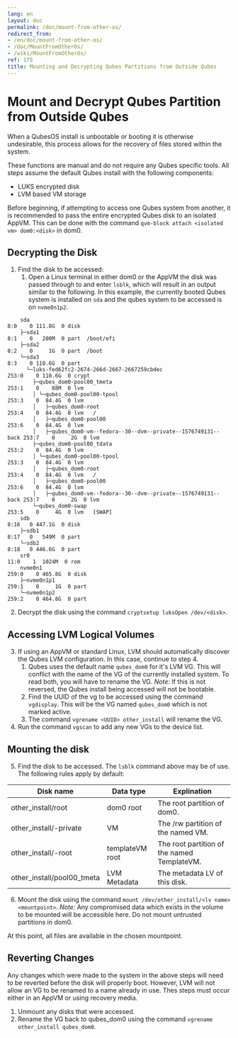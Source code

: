 ```yaml
---
lang: en
layout: doc
permalink: /doc/mount-from-other-os/
redirect_from:
- /en/doc/mount-from-other-os/
- /doc/MountFromOtherOs/
- /wiki/MountFromOtherOs/
ref: 175
title: Mounting and Decrypting Qubes Partitions from Outside Qubes
---
```


Mount and Decrypt Qubes Partition from Outside Qubes
====================================================

When a QubesOS install is unbootable or booting it is otherwise undesirable, this process allows for the recovery of files stored within the system.

These functions are manual and do not require any Qubes specific tools. All steps assume the default Qubes install with the following components:
- LUKS encrypted disk
- LVM based VM storage

Before beginning, if attempting to access one Qubes system from another, it is recommended to pass the entire encrypted Qubes disk to an isolated AppVM.
This can be done with the command `qvm-block attach <isolated vm> dom0:<disk>` in dom0.

Decrypting the Disk
-----------------

1. Find the disk to be accessed:
	1. Open a Linux terminal in either dom0 or the AppVM the disk was passed through to and enter `lsblk`, which will result in an output similar to the following.
	   In this example, the currently booted Qubes system is installed on `sda` and the qubes system to be accessed is on `nvme0n1p2`.
```
	sda                                                                   8:0    0 111.8G  0 disk
	├─sda1                                                                8:1    0   200M  0 part  /boot/efi
	├─sda2                                                                8:2    0     1G  0 part  /boot
	└─sda3                                                                8:3    0 110.6G  0 part
	  └─luks-fed62fc2-2674-266d-2667-2667259cbdec                       253:0    0 110.6G  0 crypt
		├─qubes_dom0-pool00_tmeta                                       253:1    0    88M  0 lvm
		│ └─qubes_dom0-pool00-tpool                                     253:3    0  84.4G  0 lvm
		│   ├─qubes_dom0-root                                           253:4    0  84.4G  0 lvm   /
		│   ├─qubes_dom0-pool00                                         253:6    0  84.4G  0 lvm
		│   ├─qubes_dom0-vm--fedora--30--dvm--private--1576749131--back 253:7    0     2G  0 lvm
		├─qubes_dom0-pool00_tdata                                       253:2    0  84.4G  0 lvm
		│ └─qubes_dom0-pool00-tpool                                     253:3    0  84.4G  0 lvm
		│   ├─qubes_dom0-root                                           253:4    0  84.4G  0 lvm   /
		│   ├─qubes_dom0-pool00                                         253:6    0  84.4G  0 lvm
		│   ├─qubes_dom0-vm--fedora--30--dvm--private--1576749131--back 253:7    0     2G  0 lvm
		└─qubes_dom0-swap                                               253:5    0     4G  0 lvm   [SWAP]
	sdb                                                                   8:16   0 447.1G  0 disk
	├─sdb1                                                                8:17   0   549M  0 part
	└─sdb2                                                                8:18   0 446.6G  0 part
	sr0                                                                  11:0    1  1024M  0 rom
	nvme0n1                                                             259:0    0 465.8G  0 disk
	├─nvme0n1p1                                                         259:1    0     1G  0 part
	└─nvme0n1p2                                                         259:2    0 464.8G  0 part
```

2. Decrypt the disk using the command `cryptsetup luksOpen /dev/<disk>`.

Accessing LVM Logical Volumes
-----------------------------

3. If using an AppVM or standard Linux, LVM should automatically discover the Qubes LVM configuration. In this case, continue to step 4.
	1. Qubes uses the default name `qubes_dom0` for it's LVM VG.
	   This will conflict with the name of the VG of the currently installed system.
	   To read both, you will have to rename the VG.
	   *Note:* If this is not reversed, the Qubes install being accessed will not be bootable.
	2. Find the UUID of the vg to be accessed using the command `vgdisplay`.
	   This will be the VG named `qubes_dom0` which is not marked active.
	3. The command `vgrename <UUID> other_install` will rename the VG.
4. Run the command `vgscan` to add any new VGs to the device list.

Mounting the disk
-----------------

5. Find the disk to be accessed. The `lsblk` command above may be of use. The following rules apply by default:

| Disk name           			| Data type     	| Explination   			    			  |
| ----------------------------- | ----------------- | ------------------------------------------- |
| other\_install/root     		| dom0 root 		| The root partition of dom0. 			 	  |
| other\_install/<vm>-private   | VM  				| The /rw partition of the named VM. 		  |
| other\_install/<vm>-root      | templateVM root 	| The root partition of the named TemplateVM. |
| other\_install/pool00\_tmeta     	| LVM Metadata 		| The metadata LV of this disk. 			  |

6. Mount the disk using the command `mount /dev/other_install/<lv name> <mountpoint>`.
   *Note:* Any compromised data which exists in the volume to be mounted will be accessible here.
   Do not mount untrusted partitions in dom0.

At this point, all files are available in the chosen mountpoint.

Reverting Changes
-----------------------------------------
Any changes which were made to the system in the above steps will need to be reverted before the disk will properly boot.
However, LVM will not allow an VG to be renamed to a name already in use.
Thes steps must occur either in an AppVM or using recovery media.

1. Unmount any disks that were accessed.
2. Rename the VG back to qubes\_dom0 using the command `vgrename other_install qubes_dom0`.
